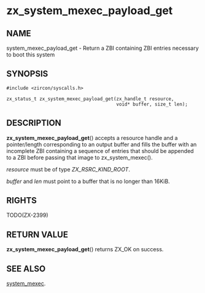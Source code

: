 # zx_system_mexec_payload_get

## NAME

system_mexec_payload_get - Return a ZBI containing ZBI entries necessary to boot this system

## SYNOPSIS

```
#include <zircon/syscalls.h>

zx_status_t zx_system_mexec_payload_get(zx_handle_t resource,
                                        void* buffer, size_t len);
```

## DESCRIPTION

**zx_system_mexec_payload_get**() accepts a resource handle and a
pointer/length corresponding to an output buffer and fills the buffer with an
incomplete ZBI containing a sequence of entries that should be appended to a
ZBI before passing that image to zx_system_mexec().

*resource* must be of type *ZX_RSRC_KIND_ROOT*.

*buffer* and *len* must point to a buffer that is no longer than 16KiB.

## RIGHTS

TODO(ZX-2399)

## RETURN VALUE

**zx_system_mexec_payload_get**() returns ZX_OK on success.

## SEE ALSO

[system_mexec](system_mexec.md).